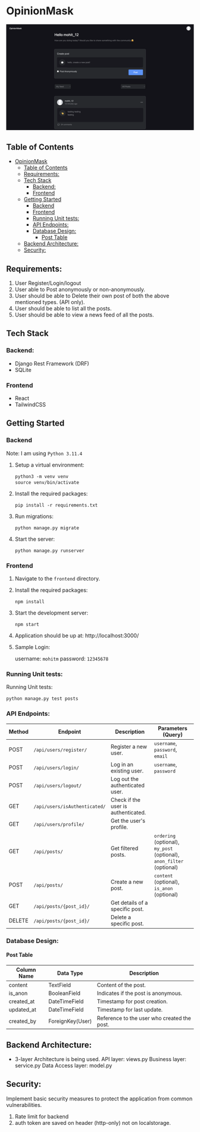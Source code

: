 # OpinionMask

<img src="./demo.png" alt="demo" />

## Table of Contents

- [OpinionMask](#opinionmask)
  - [Table of Contents](#table-of-contents)
  - [Requirements:](#requirements)
  - [Tech Stack](#tech-stack)
    - [Backend:](#backend)
    - [Frontend](#frontend)
  - [Getting Started](#getting-started)
    - [Backend](#backend-1)
    - [Frontend](#frontend-1)
    - [Running Unit tests:](#running-unit-tests)
    - [API Endpoints:](#api-endpoints)
    - [Database Design:](#database-design)
      - [Post Table](#post-table)
  - [Backend Architecture:](#backend-architecture)
  - [Security:](#security)


## Requirements:
1. User Register/Login/logout
2. User able to Post anonymously or non-anonymously.
3. User should be able to Delete their own post of both the above mentioned types. (API only).
4. User should be able to list all the posts.
5. User should be able to view a news feed of all the posts.


## Tech Stack
### Backend:

- Django Rest Framework (DRF)
- SQLite

### Frontend
- React
- TailwindCSS


## Getting Started

### Backend 
Note: I am using `Python 3.11.4`

1. Setup a virtual environment:
   ```
   python3 -m venv venv
   source venv/bin/activate
   ```
2. Install the required packages:
   ```
   pip install -r requirements.txt
   ```
3. Run migrations:
   ```
   python manage.py migrate
   ```
4. Start the server:
   ```
   python manage.py runserver
   ```

### Frontend

1. Navigate to the `frontend` directory.
2. Install the required packages:
   ```
   npm install
   ```
3. Start the development server:
   ```
   npm start
   ```
4. Application should be up at: http://localhost:3000/

5. Sample Login:

   username: `mohitm`
   password: `12345678`

### Running Unit tests:
Running Unit tests:
```
python manage.py test posts
```

### API Endpoints:

| Method | Endpoint                          | Description                      | Parameters (Query)                                    |
|--------|-----------------------------------|----------------------------------|--------------------------------------------------------|
| POST   | `/api/users/register/`            | Register a new user.             | `username`, `password`, `email`                        |
| POST   | `/api/users/login/`               | Log in an existing user.         | `username`, `password`                                |
| POST   | `/api/users/logout/`              | Log out the authenticated user.  |                                                        |
| GET    | `/api/users/isAuthenticated/`    | Check if the user is authenticated. |                                                 |
| GET    | `/api/users/profile/`             | Get the user's profile.           |                                                        |
| GET    | `/api/posts/`                     | Get filtered posts.               | `ordering` (optional), `my_post` (optional), `anon_filter` (optional) |
| POST   | `/api/posts/`                     | Create a new post.                | `content` (optional), `is_anon` (optional)             |
| GET    | `/api/posts/{post_id}/`           | Get details of a specific post.   |                                                        |
| DELETE | `/api/posts/{post_id}/`           | Delete a specific post.           |                                                        |

### Database Design:

#### Post Table

| Column Name | Data Type       | Description                           | 
|-------------|-----------------|---------------------------------------|
| content     | TextField       | Content of the post.        |                                        
| is_anon     | BooleanField    | Indicates if the post is anonymous.   |                                        
| created_at  | DateTimeField   | Timestamp for post creation.          |                                        
| updated_at  | DateTimeField   | Timestamp for last update.            |                                        
| created_by  | ForeignKey(User)| Reference to the user who created the post. |        


## Backend Architecture:
- 3-layer Architecture is being used.
API layer: views.py
Business layer: service.py
Data Access layer: model.py


## Security:
Implement basic security measures to protect the application from common vulnerabilities.
1. Rate limit for backend
2. auth token are saved on header (http-only) not on localstorage.
